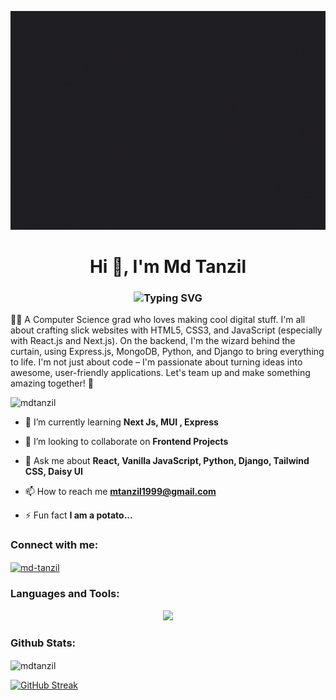 <p align="center"><img height="350" src="Cover002.gif"   alt="mdtanzil" /></p>
<h1 align="center">Hi 👋, I'm Md  Tanzil</h1>
<h3 align="center"><img src="https://readme-typing-svg.demolab.com?font=Fira+Code&weight=500&size=23&pause=799&color=2786B1&center=true&vCenter=true&random=false&width=435&lines=Frontend+Developer;Software+Engineer;React++Js+Affectionner;Tailwind+Css+Connoisseur;Python+Lover" alt="Typing SVG" /></h3>

<p>🧑‍💻 A Computer Science grad who loves making cool digital stuff. I'm all about crafting slick websites with HTML5, CSS3, and JavaScript (especially with React.js and Next.js). On the backend, I'm the wizard behind the curtain, using Express.js, MongoDB, Python, and Django to bring everything to life. I'm not just about code – I'm passionate about turning ideas into awesome, user-friendly applications. Let's team up and make something amazing together! 🚀</p>

<p align="left"> <img src="https://komarev.com/ghpvc/?username=mdtanzil&label=Profile%20views&color=0e75b6&style=flat" alt="mdtanzil" /> </p>

- 🌱 I’m currently learning **Next Js, MUI , Express**

- 👯 I’m looking to collaborate on **Frontend Projects**

- 💬 Ask me about **React, Vanilla JavaScript, Python, Django, Tailwind CSS, Daisy UI**

- 📫 How to reach me **mtanzil1999@gmail.com**

- ⚡ Fun fact **I am a potato...**

<h3 align="left">Connect with me:</h3>
<p align="left">

<a href="https://linkedin.com/in/md-tanzil" target="blank"><img align="center" src="https://raw.githubusercontent.com/rahuldkjain/github-profile-readme-generator/master/src/images/icons/Social/linked-in-alt.svg" alt="md-tanzil" height="30" width="40" /></a>

</p>

<h3 align="left">Languages and Tools: </h3>
<p align="center">
  <a href="">
    <img src="https://skillicons.dev/icons?i=javascript,react,express,nextjs,py,django,git,tailwind,firebase,html,css,nodejs,linux,bootstrap,nodejs,materialui,mongodb,mysql,vscode" />
  </a>
</p>
<h3 align="left"> Github Stats: </h3>
<p><img align="center" src="https://api.githubtrends.io/user/svg/MdTanzil/langs?time_range=one_year&compact=True&theme=bright_lights" alt="mdtanzil" /></p>
<a href="https://git.io/streak-stats"><img src="https://github-readme-streak-stats.herokuapp.com?user=MdTanzil&theme=tokyonight-duo" alt="GitHub Streak" /></a>

